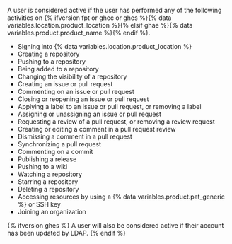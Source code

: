 A user is considered active if the user has performed any of the following activities on {% ifversion fpt or ghec or ghes %}{% data variables.location.product_location %}{% elsif ghae %}{% data variables.product.product_name %}{% endif %}.

- Signing into {% data variables.location.product_location %}
- Creating a repository
- Pushing to a repository
- Being added to a repository
- Changing the visibility of a repository
- Creating an issue or pull request
- Commenting on an issue or pull request
- Closing or reopening an issue or pull request
- Applying a label to an issue or pull request, or removing a label
- Assigning or unassigning an issue or pull request
- Requesting a review of a pull request, or removing a review request
- Creating or editing a comment in a pull request review
- Dismissing a comment in a pull request 
- Synchronizing a pull request
- Commenting on a commit
- Publishing a release
- Pushing to a wiki
- Watching a repository
- Starring a repository
- Deleting a repository
- Accessing resources by using a {% data variables.product.pat_generic %} or SSH key
- Joining an organization

{% ifversion ghes %}
A user will also be considered active if their account has been updated by LDAP.
{% endif %}
